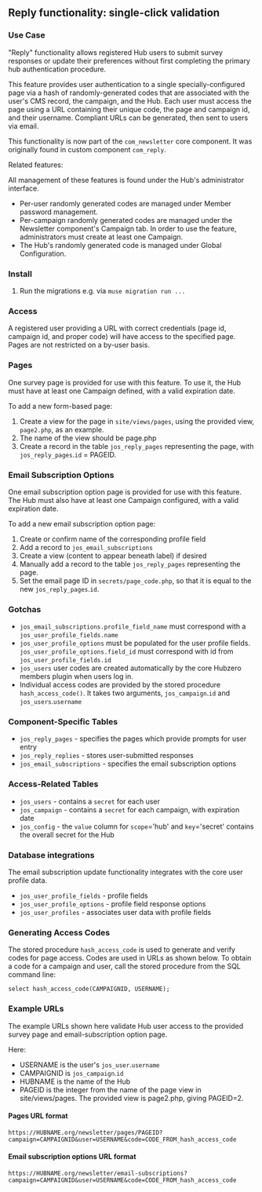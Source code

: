 
## Reply functionality: single-click validation

### Use Case

"Reply" functionality allows registered Hub users to submit survey responses or update their preferences without first completing the primary hub authentication procedure.

This feature provides user authentication to a single specially-configured page via a hash of randomly-generated codes that are associated with the user's CMS record, the campaign, and the Hub. 
Each user must access the page using a URL containing their unique code, the page and campaign id, and their username. Compliant URLs can be generated, then sent to users via email.

This functionality is now part of the `com_newsletter` core component. It was originally found in custom component `com_reply`.

Related features:

All management of these features is found under the Hub's administrator interface. 

* Per-user randomly generated codes are managed under Member password management.
* Per-campaign randomly generated codes are managed under the Newsletter component's Campaign tab.
    In order to use the feature, administrators must create at least one Campaign.
* The Hub's randomly generated code is managed under Global Configuration. 

### Install
1. Run the migrations e.g. via `muse migration run ...`

### Access
A registered user providing a URL with correct credentials (page id, campaign id, and proper code) will have access to the specified page.
Pages are not restricted on a by-user basis.

### Pages
One survey page is provided for use with this feature.
To use it, the Hub must have at least one Campaign defined, with a valid expiration date.

To add a new form-based page:
1. Create a view for the page in `site/views/pages`, using the provided view, `page2.php`, as an example.
1. The name of the view should be page<PAGEID>.php
1. Create a record in the table `jos_reply_pages` representing the page, with `jos_reply_pages`.`id` = PAGEID.

### Email Subscription Options

One email subscription option page is provided for use with this feature.
The Hub must also have at least one Campaign configured, with a valid expiration date.

To add a new email subscription option page:
1. Create or confirm name of the corresponding profile field
1. Add a record to `jos_email_subscriptions`
1. Create a view (content to appear beneath label) if desired 
1. Manually add a record to the table `jos_reply_pages` representing the page.
1. Set the email page ID in `secrets/page_code.php`, so that it is equal to the new `jos_reply_pages`.`id`. 

### Gotchas
* `jos_email_subscriptions.profile_field_name` must correspond with a `jos_user_profile_fields.name`
* `jos_user_profile_options` must be populated for the user profile fields. `jos_user_profile_options.field_id` must correspond with id from `jos_user_profile_fields.id`
* `jos_users` user codes are created automatically by the core Hubzero members plugin when users log in.
* Individual access codes are provided by the stored procedure `hash_access_code()`. It takes two arguments, `jos_campaign`.`id` and `jos_users`.`username`

### Component-Specific Tables
* `jos_reply_pages` - specifies the pages which provide prompts for user entry
* `jos_reply_replies` - stores user-submitted responses
* `jos_email_subscriptions` - specifies the email subscription options

### Access-Related Tables
* `jos_users` - contains a `secret` for each user
* `jos_campaign` - contains a `secret` for each campaign, with expiration date
* `jos_config` - the `value` column for `scope`='hub' and `key`='secret' contains the overall secret for the Hub

### Database integrations
The email subscription update functionality integrates with the core user profile data.
* `jos_user_profile_fields` - profile fields
* `jos_user_profile_options` - profile field response options
* `jos_user_profiles` - associates user data with profile fields

### Generating Access Codes

The stored procedure `hash_access_code` is used to generate and verify codes for page access. Codes are used in URLs as shown below. 
To obtain a code for a campaign and user, call the stored procedure from the SQL command line: 

`select hash_access_code(CAMPAIGNID, USERNAME);`

### Example URLs

The example URLs shown here validate Hub user access to the provided survey page and email-subscription option page.

Here:

* USERNAME is the user's `jos_user`.`username`
* CAMPAIGNID is `jos_campaign`.`id`
* HUBNAME is the name of the Hub
* PAGEID is the integer from the name of the page view in site/views/pages. The provided view is page2.php, giving PAGEID=2.

#### Pages URL format
`https://HUBNAME.org/newsletter/pages/PAGEID?campaign=CAMPAIGNID&user=USERNAME&code=CODE_FROM_hash_access_code`

#### Email subscription options URL format
`https://HUBNAME.org/newsletter/email-subscriptions?campaign=CAMPAIGNID&user=USERNAME&code=CODE_FROM_hash_access_code`
